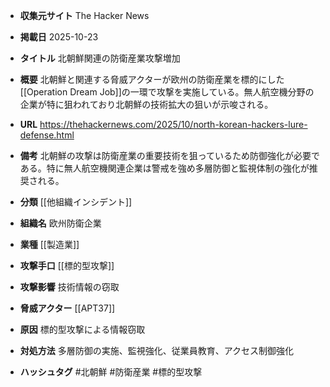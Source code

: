 - **収集元サイト**
The Hacker News

- **掲載日**
2025-10-23

- **タイトル**
北朝鮮関連の防衛産業攻撃増加

- **概要**
北朝鮮と関連する脅威アクターが欧州の防衛産業を標的にした[[Operation Dream Job]]の一環で攻撃を実施している。無人航空機分野の企業が特に狙われており北朝鮮の技術拡大の狙いが示唆される。

- **URL**
https://thehackernews.com/2025/10/north-korean-hackers-lure-defense.html

- **備考**
北朝鮮の攻撃は防衛産業の重要技術を狙っているため防御強化が必要である。特に無人航空機関連企業は警戒を強め多層防御と監視体制の強化が推奨される。

- **分類**
[[他組織インシデント]]

- **組織名**
欧州防衛企業

- **業種**
[[製造業]]

- **攻撃手口**
[[標的型攻撃]]

- **攻撃影響**
技術情報の窃取

- **脅威アクター**
[[APT37]]

- **原因**
標的型攻撃による情報窃取

- **対処方法**
多層防御の実施、監視強化、従業員教育、アクセス制御強化

- **ハッシュタグ**
#北朝鮮 #防衛産業 #標的型攻撃
